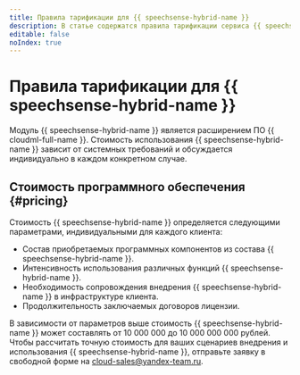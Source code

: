 ```yaml
---
title: Правила тарификации для {{ speechsense-hybrid-name }}
description: В статье содержатся правила тарификации сервиса {{ speechsense-hybrid-name }}.
editable: false
noIndex: true
---
```


# Правила тарификации для {{ speechsense-hybrid-name }}



Модуль {{ speechsense-hybrid-name }} является расширением ПО {{ cloudml-full-name }}. Стоимость использования {{ speechsense-hybrid-name }} зависит от системных требований и обсуждается индивидуально в каждом конкретном случае.

## Стоимость программного обеспечения {#pricing}

Стоимость {{ speechsense-hybrid-name }} определяется следующими параметрами, индивидуальными для каждого клиента:

 * Состав приобретаемых программных компонентов из состава {{ speechsense-hybrid-name }}.
 * Интенсивность использования различных функций {{ speechsense-hybrid-name }}.
 * Необходимость сопровождения внедрения {{ speechsense-hybrid-name }} в инфраструктуре клиента.
 * Продолжительность заключаемых договоров лицензии.

 В зависимости от параметров выше стоимость {{ speechsense-hybrid-name }} может составлять от 10 000 000 до 10 000 000 000 рублей. Чтобы рассчитать точную стоимость для ваших сценариев внедрения и использования {{ speechsense-hybrid-name }}, отправьте заявку в свободной форме на [cloud-sales@yandex-team.ru](mailto:cloud-sales@yandex-team.ru).